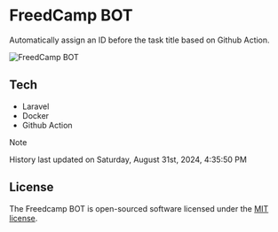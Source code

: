 # FreedCamp BOT

Automatically assign an ID before the task title based on Github Action.

![FreedCamp BOT](https://repository-images.githubusercontent.com/737932867/7d34798b-2680-471c-b089-a78a718d3d6a)

## Tech

- Laravel
- Docker
- Github Action

> [!NOTE]  
> History last updated on Saturday, August 31st, 2024, 4:35:50 PM

## License

The Freedcamp BOT is open-sourced software licensed under the [MIT license](https://opensource.org/licenses/MIT).
